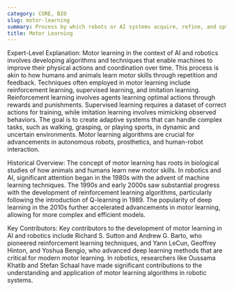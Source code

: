 ```yaml
---
category: CORE, BIO
slug: motor-learning
summary: Process by which robots or AI systems acquire, refine, and optimize motor skills through experience and practice.
title: Motor Learning
---
```


Expert-Level Explanation:
Motor learning in the context of AI and robotics involves developing algorithms and techniques that enable machines to improve their physical actions and coordination over time. This process is akin to how humans and animals learn motor skills through repetition and feedback. Techniques often employed in motor learning include reinforcement learning, supervised learning, and imitation learning. Reinforcement learning involves agents learning optimal actions through rewards and punishments. Supervised learning requires a dataset of correct actions for training, while imitation learning involves mimicking observed behaviors. The goal is to create adaptive systems that can handle complex tasks, such as walking, grasping, or playing sports, in dynamic and uncertain environments. Motor learning algorithms are crucial for advancements in autonomous robots, prosthetics, and human-robot interaction.

Historical Overview:
The concept of motor learning has roots in biological studies of how animals and humans learn new motor skills. In robotics and AI, significant attention began in the 1980s with the advent of machine learning techniques. The 1990s and early 2000s saw substantial progress with the development of reinforcement learning algorithms, particularly following the introduction of Q-learning in 1989. The popularity of deep learning in the 2010s further accelerated advancements in motor learning, allowing for more complex and efficient models.

Key Contributors:
Key contributors to the development of motor learning in AI and robotics include Richard S. Sutton and Andrew G. Barto, who pioneered reinforcement learning techniques, and Yann LeCun, Geoffrey Hinton, and Yoshua Bengio, who advanced deep learning methods that are critical for modern motor learning. In robotics, researchers like Oussama Khatib and Stefan Schaal have made significant contributions to the understanding and application of motor learning algorithms in robotic systems.